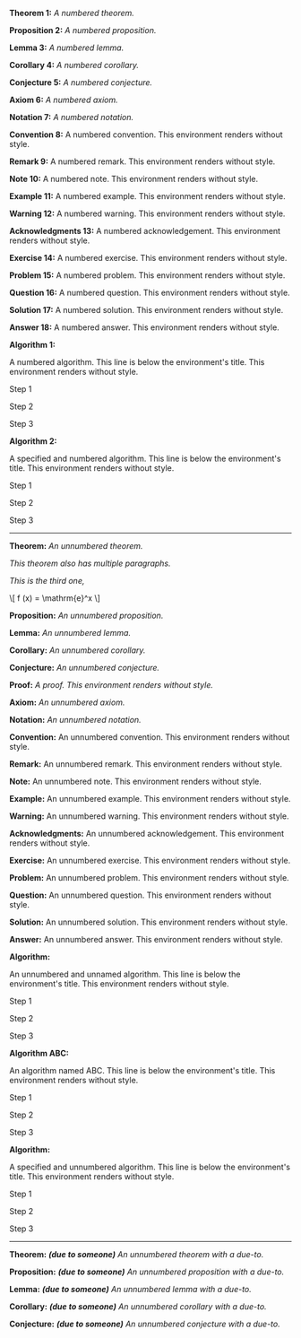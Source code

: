 **Theorem 1:** *A numbered theorem.*

**Proposition 2:** *A numbered proposition.*

**Lemma 3:** *A numbered lemma.*

**Corollary 4:** *A numbered corollary.*

**Conjecture 5:** *A numbered conjecture.*

**Axiom 6:** *A numbered axiom.*

**Notation 7:** *A numbered notation.*

**Convention 8:** A numbered convention. This environment renders without 
style.

**Remark 9:** A numbered remark. This environment renders without style.

**Note 10:** A numbered note. This environment renders without style.

**Example 11:** A numbered example. This environment renders without style.

**Warning 12:** A numbered warning. This environment renders without style.

**Acknowledgments 13:** A numbered acknowledgement. This environment renders 
without style.

**Exercise 14:** A numbered exercise. This environment renders without style.

**Problem 15:** A numbered problem. This environment renders without style.

**Question 16:** A numbered question. This environment renders without style.

**Solution 17:** A numbered solution. This environment renders without style.

**Answer 18:** A numbered answer. This environment renders without style.

**Algorithm 1:**

A numbered algorithm. This line is below the environment's title. This 
environment renders without style.

Step 1

Step 2

Step 3

**Algorithm 2:**

A specified and numbered algorithm. This line is below the environment's 
title. This environment renders without style.

Step 1

Step 2

Step 3



---



**Theorem:** *An unnumbered theorem.*

*This theorem also has multiple paragraphs.*

*This is the third one,*

\\[ f (x) = \mathrm{e}^x \\]

**Proposition:** *An unnumbered proposition.*

**Lemma:** *An unnumbered lemma.*

**Corollary:** *An unnumbered corollary.*

**Conjecture:** *An unnumbered conjecture.*

**Proof:** *A proof. This environment renders without style.*

**Axiom:** *An unnumbered axiom.*

**Notation:** *An unnumbered notation.*

**Convention:** An unnumbered convention. This environment renders without 
style.

**Remark:** An unnumbered remark. This environment renders without style.

**Note:** An unnumbered note. This environment renders without style.

**Example:** An unnumbered example. This environment renders without style.

**Warning:** An unnumbered warning. This environment renders without style.

**Acknowledgments:** An unnumbered acknowledgement. This environment renders 
without style.

**Exercise:** An unnumbered exercise. This environment renders without style.

**Problem:** An unnumbered problem. This environment renders without style.

**Question:** An unnumbered question. This environment renders without style.

**Solution:** An unnumbered solution. This environment renders without style.

**Answer:** An unnumbered answer. This environment renders without style.

**Algorithm:**

An unnumbered and unnamed algorithm. This line is below the environment's 
title. This environment renders without style.

Step 1

Step 2

Step 3

**Algorithm ABC:**

An algorithm named ABC. This line is below the environment's title. This 
environment renders without style.

Step 1

Step 2

Step 3

**Algorithm:**

A specified and unnumbered algorithm. This line is below the environment's 
title. This environment renders without style.

Step 1

Step 2

Step 3



---



**Theorem:**  ***(due to someone)** An unnumbered theorem with a due-to.*

**Proposition:**  ***(due to someone)** An unnumbered proposition with a 
due-to.*

**Lemma:**  ***(due to someone)** An unnumbered lemma with a due-to.*

**Corollary:**  ***(due to someone)** An unnumbered corollary with a due-to.*

**Conjecture:**  ***(due to someone)** An unnumbered conjecture with a 
due-to.*
